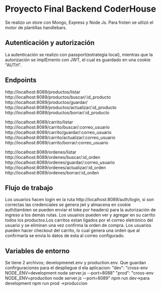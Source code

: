 # Proyecto Final Backend CoderHouse

Se realizo un store con Mongo, Express y Node Js. Para froten se utlizó el motor de plantillas handlebars.

## Autenticación y autorización
La autenticación se realizo con passport(estrategia local), mientras que la autorización se implEmento con JWT, el cual es guardado en una cookie "AUTH".

## Endpoints

http://localhost:8089/productos/listar
http://localhost:8089/productos/buscar/:id_producto
http://localhost:8089/productos/guardar/
http://localhost:8089/productos/actualizar/:id_producto
http://localhost:8089/productos/borrar/:id_producto

http://localhost:8089/carrito/listar
http://localhost:8089/carrito/buscar/:correo_usuario
http://localhost:8089/carrito/guardar/:correo_usuario
http://localhost:8089/carrito/actualizar/:correo_usuario
http://localhost:8089/carrito/borrar/:correo_usuario

http://localhost:8089/ordenes/listar
http://localhost:8089/ordenes/buscar/:id_orden
http://localhost:8089/ordenes/guardar/:correo_usuario
http://localhost:8089/ordenes/actualizar/:id_orden
http://localhost:8089/ordenes/borrar/:id_orden

## Flujo de trabajo

Los usuarios  hacen login en la ruta http://localhost:8089/auth/login, si son correctas las credenciales se genera jwt y almacena en cookie auth(tambien se pueden enviar el toke por headers) para la autorización de ingreso a los demás rutas.
Los usuarios pueden ver  y agregar en su carrito todos los productos.Los carritos estan ligados por el correo eletrónico del usuario y se eliminan una vez confirma la orden de compra.
Los usuarios pueden hacer checkout del carrito, lo cual genera una orden que al confirmarla se envia lo datos de esta al correo configurado.

## Variables de entorno
Se tiene 2 archivos; developmenet.env y production.env. Que guardan confirguraciones para el despliegue d ela aplicacion:
    "dev": "cross-env NODE_ENV=development node server.js --port=8088"
    "prod": "cross-env NODE_ENV=production node server.js --port=8089"
npm run dev->para development
npm run prod ->produccion    